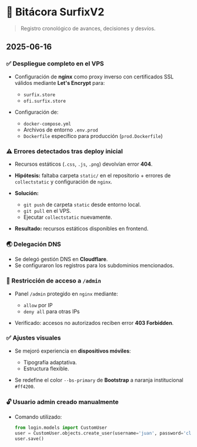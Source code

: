 # 📓 Bitácora SurfixV2

> Registro cronológico de avances, decisiones y desvíos.

## 2025-06-16

### ✅ Despliegue completo en el VPS

* Configuración de **nginx** como proxy inverso con certificados SSL válidos mediante **Let's Encrypt** para:

  * `surfix.store`
  * `ofi.surfix.store`

* Configuración de:

  * `docker-compose.yml`
  * Archivos de entorno `.env.prod`
  * `Dockerfile` específico para producción (`prod.Dockerfile`)

### ⚠️ Errores detectados tras deploy inicial

* Recursos estáticos (`.css`, `.js`, `.png`) devolvían error **404**.
* **Hipótesis:** faltaba carpeta `static/` en el repositorio + errores de `collectstatic` y configuración de `nginx`.
* **Solución:**

  * `git push` de carpeta `static` desde entorno local.
  * `git pull` en el VPS.
  * Ejecutar `collectstatic` nuevamente.
* **Resultado:** recursos estáticos disponibles en frontend.

### 🌏 Delegación DNS

* Se delegó gestión DNS en **Cloudflare**.
* Se configuraron los registros para los subdominios mencionados.

### 🚀 Restricción de acceso a `/admin`

* Panel `/admin` protegido en `nginx` mediante:

  * `allow` por IP
  * `deny all` para otras IPs
* Verificado: accesos no autorizados reciben error **403 Forbidden**.

### ✅ Ajustes visuales

* Se mejoró experiencia en **dispositivos móviles**:

  * Tipografía adaptativa.
  * Estructura flexible.
* Se redefine el color `--bs-primary` de **Bootstrap** a naranja institucional `#ff4200`.

### 🔓 Usuario admin creado manualmente

* Comando utilizado:

  ```python
  from login.models import CustomUser
  user = CustomUser.objects.create_user(username='juan', password='claveSegura123')
  user.save()
  ```
